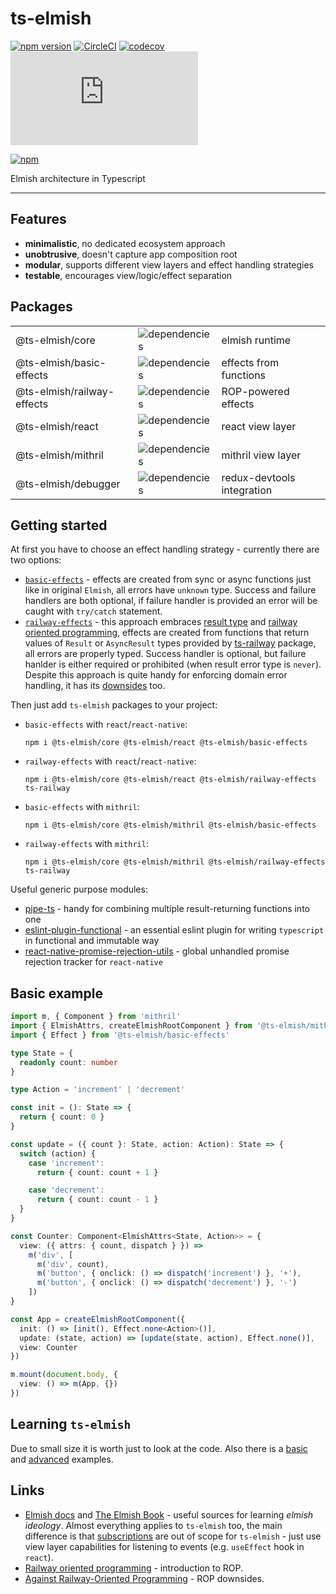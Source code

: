 # ts-elmish

[![npm version](https://badge.fury.io/js/%40ts-elmish%2Fcore.svg?t=1495378566925)](https://badge.fury.io/js/%40ts-elmish%2Fcore)
[![CircleCI](https://circleci.com/gh/iyegoroff/ts-elmish.svg?style=svg)](https://circleci.com/gh/iyegoroff/ts-elmish)
[![codecov](https://codecov.io/gh/iyegoroff/ts-elmish/branch/master/graph/badge.svg?t=1520230083925)](https://codecov.io/gh/iyegoroff/ts-elmish)
[![Type Coverage](https://img.shields.io/badge/dynamic/json.svg?label=type-coverage&prefix=%E2%89%A5&suffix=%&query=$.typeCoverage.atLeast&uri=https%3A%2F%2Fraw.githubusercontent.com%2Fiyegoroff%2Fts-elmish%2Fmaster%2Fpackage.json)](https://github.com/plantain-00/type-coverage)

<!-- [![devDependencies Status](https://status.david-dm.org/gh/iyegoroff/ts-elmish.svg?type=dev)](https://david-dm.org/iyegoroff/ts-elmish?type=dev) -->

[![npm](https://img.shields.io/npm/l/@ts-elmish/core.svg?t=1495378566925)](https://www.npmjs.com/package/@ts-elmish/core)

Elmish architecture in Typescript

---

## Features

- <b>minimalistic</b>, no dedicated ecosystem approach
- <b>unobtrusive</b>, doesn't capture app composition root
- <b>modular</b>, supports different view layers and effect handling strategies
- <b>testable</b>, encourages view/logic/effect separation

## Packages

<table>
   <tbody>
      <tr>
         <td>@ts-elmish/core</td>
         <td><img alt="dependencies" src="https://img.shields.io/librariesio/release/npm/@ts-elmish/core"></td>
         <td>elmish runtime</td>
         <!-- <td><a href="https://david-dm.org/iyegoroff/ts-elmish?path=packages/core" title="dependencies status"><img src="https://status.david-dm.org/gh/iyegoroff/ts-elmish.svg?path=packages%2Fcore"/></a></td>
         <td><a href="https://david-dm.org/iyegoroff/ts-elmish?path=packages/core&type=dev" title="devDependencies status"><img src="https://status.david-dm.org/gh/iyegoroff/ts-elmish.svg?path=packages%2Fcore&type=dev"/></a></td> -->
      </tr>
      <tr>
         <td>@ts-elmish/basic-effects</td>
         <td><img alt="dependencies" src="https://img.shields.io/librariesio/release/npm/@ts-elmish/basic-effects"></td>
         <td>effects from functions</td>
         <!-- <td><a href="https://david-dm.org/iyegoroff/ts-elmish?path=packages/basic-effects" title="dependencies status"><img src="https://status.david-dm.org/gh/iyegoroff/ts-elmish.svg?path=packages%2Fbasic-effects"/></a></td>
         <td><a href="https://david-dm.org/iyegoroff/ts-elmish?path=packages/basic-effects&type=dev" title="devDependencies status"><img src="https://status.david-dm.org/gh/iyegoroff/ts-elmish.svg?path=packages%2Fbasic-effects&type=dev"/></a></td> -->
      </tr>
      <tr>
         <td>@ts-elmish/railway-effects</td>
         <td><img alt="dependencies" src="https://img.shields.io/librariesio/release/npm/@ts-elmish/railway-effects"></td>
         <td>ROP-powered effects</td>
         <!-- <td><a href="https://david-dm.org/iyegoroff/ts-elmish?path=packages/railway-effects" title="dependencies status"><img src="https://status.david-dm.org/gh/iyegoroff/ts-elmish.svg?path=packages%2Frailway-effects"/></a></td>
         <td><a href="https://david-dm.org/iyegoroff/ts-elmish?path=packages/railway-effects&type=dev" title="devDependencies status"><img src="https://status.david-dm.org/gh/iyegoroff/ts-elmish.svg?path=packages%2Frailway-effects&type=dev"/></a></td> -->
      </tr>
      <tr>
         <td>@ts-elmish/react</td>
         <td><img alt="dependencies" src="https://img.shields.io/librariesio/release/npm/@ts-elmish/react"></td>
         <td>react view layer</td>
         <!-- <td><a href="https://david-dm.org/iyegoroff/ts-elmish?path=packages/react" title="dependencies status"><img src="https://status.david-dm.org/gh/iyegoroff/ts-elmish.svg?path=packages%2Freact"/></a></td>
         <td><a href="https://david-dm.org/iyegoroff/ts-elmish?path=packages/react&type=dev" title="devDependencies status"><img src="https://status.david-dm.org/gh/iyegoroff/ts-elmish.svg?path=packages%2Freact&type=dev"/></a></td> -->
      </tr>
      <tr>
         <td>@ts-elmish/mithril</td>
         <td><img alt="dependencies" src="https://img.shields.io/librariesio/release/npm/@ts-elmish/mithril"></td>
         <td>mithril view layer</td>
         <!-- <td><a href="https://david-dm.org/iyegoroff/ts-elmish?path=packages/mithril" title="dependencies status"><img src="https://status.david-dm.org/gh/iyegoroff/ts-elmish.svg?path=packages%2Fmithril"/></a></td>
         <td><a href="https://david-dm.org/iyegoroff/ts-elmish?path=packages/mithril&type=dev" title="devDependencies status"><img src="https://status.david-dm.org/gh/iyegoroff/ts-elmish.svg?path=packages%2Fmithril&type=dev"/></a></td> -->
      </tr>
      <tr>
         <td>@ts-elmish/debugger</td>
         <td><img alt="dependencies" src="https://img.shields.io/librariesio/release/npm/@ts-elmish/debugger"></td>
         <td>redux-devtools integration</td>
      </tr>
   </tbody>
</table>

## Getting started

At first you have to choose an effect handling strategy - currently there are two options:

- [`basic-effects`](/packages/basic-effects) - effects are created from sync or async functions just like in original `Elmish`, all errors have `unknown` type. Success and failure handlers are both optional, if failure handler is provided an error will be caught with `try/catch` statement.
- [`railway-effects`](/packages/railway-effects) - this approach embraces [result type](https://en.wikipedia.org/wiki/Result_type) and [railway oriented programming](https://fsharpforfunandprofit.com/posts/recipe-part2/), effects are created from functions that return values of `Result` or `AsyncResult` types provided by [ts-railway](https://github.com/iyegoroff/ts-railway) package, all errors are properly typed. Success handler is optional, but failure hanlder is either required or prohibited (when result error type is `never`). Despite this approach is quite handy for enforcing domain error handling, it has its [downsides](https://fsharpforfunandprofit.com/posts/against-railway-oriented-programming/) too.

Then just add `ts-elmish` packages to your project:

- `basic-effects` with `react`/`react-native`:

  ```
  npm i @ts-elmish/core @ts-elmish/react @ts-elmish/basic-effects
  ```

- `railway-effects` with `react`/`react-native`:

  ```
  npm i @ts-elmish/core @ts-elmish/react @ts-elmish/railway-effects ts-railway
  ```

- `basic-effects` with `mithril`:

  ```
  npm i @ts-elmish/core @ts-elmish/mithril @ts-elmish/basic-effects
  ```

- `railway-effects` with `mithril`:
  ```
  npm i @ts-elmish/core @ts-elmish/mithril @ts-elmish/railway-effects ts-railway
  ```

Useful generic purpose modules:

- [pipe-ts](https://github.com/unsplash/pipe-ts) - handy for combining multiple result-returning functions into one
- [eslint-plugin-functional](https://github.com/jonaskello/eslint-plugin-functional) - an essential eslint plugin for writing `typescript` in functional and immutable way
- [react-native-promise-rejection-utils](https://github.com/iyegoroff/react-native-promise-rejection-utils/) - global unhandled promise rejection tracker for `react-native`

## Basic example

```typescript
import m, { Component } from 'mithril'
import { ElmishAttrs, createElmishRootComponent } from '@ts-elmish/mithril'
import { Effect } from '@ts-elmish/basic-effects'

type State = {
  readonly count: number
}

type Action = 'increment' | 'decrement'

const init = (): State => {
  return { count: 0 }
}

const update = ({ count }: State, action: Action): State => {
  switch (action) {
    case 'increment':
      return { count: count + 1 }

    case 'decrement':
      return { count: count - 1 }
  }
}

const Counter: Component<ElmishAttrs<State, Action>> = {
  view: ({ attrs: { count, dispatch } }) =>
    m('div', [
      m('div', count),
      m('button', { onclick: () => dispatch('increment') }, '+'),
      m('button', { onclick: () => dispatch('decrement') }, '-')
    ])
}

const App = createElmishRootComponent({
  init: () => [init(), Effect.none<Action>()],
  update: (state, action) => [update(state, action), Effect.none()],
  view: Counter
})

m.mount(document.body, {
  view: () => m(App, {})
})
```

## Learning `ts-elmish`

Due to small size it is worth just to look at the code. Also there is a [basic](examples/counters-mithril) and [advanced](examples/todos-react) examples.

## Links

- [Elmish docs](https://elmish.github.io/elmish/) and [The Elmish Book](https://zaid-ajaj.github.io/the-elmish-book/#/) - useful sources for learning <i>elmish ideology</i>. Almost everything applies to `ts-elmish` too, the main difference is that [subscriptions](https://elmish.github.io/elmish/subscriptions.html) are out of scope for `ts-elmish` - just use view layer capabilities for listening to events (e.g. `useEffect` hook in `react`).
- [Railway oriented programming](https://fsharpforfunandprofit.com/posts/recipe-part2/) - introduction to ROP.
- [Against Railway-Oriented Programming](https://fsharpforfunandprofit.com/posts/against-railway-oriented-programming/) - ROP downsides.
